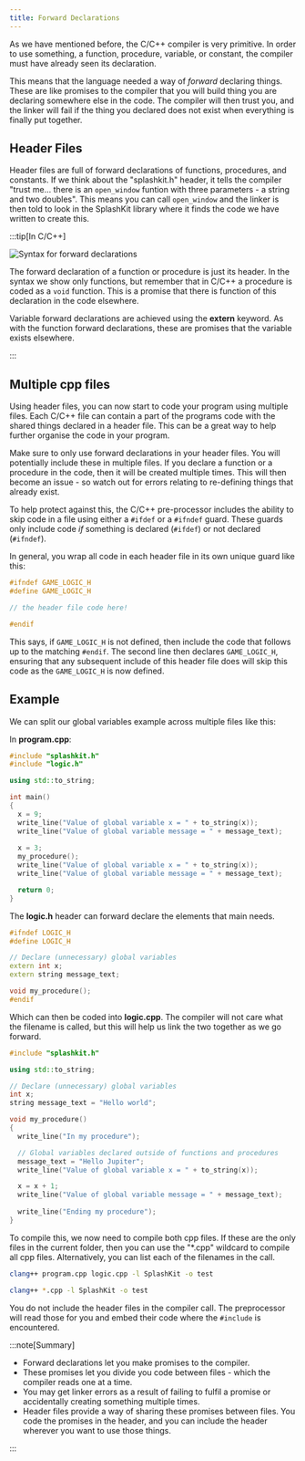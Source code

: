 ```yaml
---
title: Forward Declarations
---
```


As we have mentioned before, the C/C++ compiler is very primitive. In order to use something, a function, procedure, variable, or constant, the compiler must have already seen its declaration.

This means that the language needed a way of *forward* declaring things. These are like promises to the compiler that you will build thing you are declaring somewhere else in the code. The compiler will then trust you, and the linker will fail if the thing you declared does not exist when everything is finally put together.

## Header Files

Header files are full of forward declarations of functions, procedures, and constants. If we think about the "splashkit.h" header, it tells the compiler "trust me... there is an `open_window` funtion with three parameters - a string and two doubles". This means you can call `open_window` and the linker is then told to look in the SplashKit library where it finds the code we have written to create this.

:::tip[In C/C++]

![Syntax for forward declarations](./images/forward-decl.png)

The forward declaration of a function or procedure is just its header. In the syntax we show only functions, but remember that in C/C++ a procedure is coded as a `void` function. This is a promise that there is function of this declaration in the code elsewhere.

Variable forward declarations are achieved using the **extern** keyword. As with the function forward declarations, these are promises that the variable exists elsewhere.

:::

## Multiple cpp files

Using header files, you can now start to code your program using multiple files. Each C/C++ file can contain a part of the programs code with the shared things declared in a header file. This can be a great way to help further organise the code in your program.

Make sure to only use forward declarations in your header files. You will potentially include these in multiple files. If you declare a function or a procedure in the code, then it will be created multiple times. This will then become an issue - so watch out for errors relating to re-defining things that already exist.

To help protect against this, the C/C++ pre-processor includes the ability to skip code in a file using either a `#ifdef` or a `#ifndef` guard. These guards only include code *if* something is declared (`#ifdef`) or not declared (`#ifndef`).

In general, you wrap all code in each header file in its own unique guard like this:

```cpp
#ifndef GAME_LOGIC_H
#define GAME_LOGIC_H

// the header file code here!

#endif
```

This says, if `GAME_LOGIC_H` is not defined, then include the code that follows up to the matching `#endif`. The second line then declares `GAME_LOGIC_H`, ensuring that any subsequent include of this header file does will skip this code as the `GAME_LOGIC_H` is now defined.


## Example

We can split our global variables example across multiple files like this:

In **program.cpp**:

```cpp
#include "splashkit.h"
#include "logic.h"

using std::to_string;

int main() 
{
  x = 9;
  write_line("Value of global variable x = " + to_string(x));
  write_line("Value of global variable message = " + message_text);
  
  x = 3;
  my_procedure();
  write_line("Value of global variable x = " + to_string(x));
  write_line("Value of global variable message = " + message_text);

  return 0;
}
```

The **logic.h** header can forward declare the elements that main needs.

```cpp
#ifndef LOGIC_H
#define LOGIC_H

// Declare (unnecessary) global variables
extern int x;
extern string message_text;

void my_procedure();
#endif
```

Which can then be coded into **logic.cpp**. The compiler will not care what the filename is called, but this will help us link the two together as we go forward.

```cpp
#include "splashkit.h"

using std::to_string;

// Declare (unnecessary) global variables
int x;
string message_text = "Hello world";

void my_procedure()
{
  write_line("In my procedure");

  // Global variables declared outside of functions and procedures
  message_text = "Hello Jupiter";
  write_line("Value of global variable x = " + to_string(x));

  x = x + 1;
  write_line("Value of global variable message = " + message_text);
  
  write_line("Ending my procedure");
}
```

To compile this, we now need to compile both cpp files. If these are the only files in the current folder, then you can use the "*.cpp" wildcard to compile all cpp files. Alternatively, you can list each of the filenames in the call.

```sh
clang++ program.cpp logic.cpp -l SplashKit -o test

clang++ *.cpp -l SplashKit -o test
```

You do not include the header files in the compiler call. The preprocessor will read those for you and embed their code where the `#include` is encountered.

:::note[Summary]

- Forward declarations let you make promises to the compiler.
- These promises let you divide you code between files - which the compiler reads one at a time.
- You may get linker errors as a result of failing to fulfil a promise or accidentally creating something multiple times.
- Header files provide a way of sharing these promises between files. You code the promises in the header, and you can include the header wherever you want to use those things.

:::
